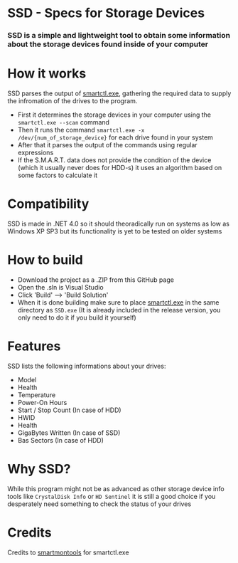 # SSD - Specs for Storage Devices
### SSD is a simple and lightweight tool to obtain some information about the storage devices found inside of your computer

# How it works
SSD parses the output of [smartctl.exe](https://www.smartmontools.org/wiki/Download), gathering the required data to supply the infromation of the drives to the program.
- First it determines the storage devices in your computer using the `smartctl.exe --scan` command
- Then it runs the command `smartctl.exe -x /dev/{num_of_storage_device}` for each drive found in your system
- After that it parses the output of the commands using regular expressions
- If the S.M.A.R.T. data does not provide the condition of the device (which it usually never does for HDD-s) it uses an algorithm based on some factors to calculate it

# Compatibility
SSD is made in .NET 4.0 so it should theoradically run on systems as low as Windows XP SP3 but its functionality is yet to be tested on older systems

# How to build
- Download the project as a .ZIP from this GitHub page
- Open the .sln is Visual Studio
- Click 'Build' --> 'Build Solution'
- When it is done building make sure to place [smartctl.exe](https://sourceforge.net/projects/smartmontools/files/smartmontools/7.4/smartmontools-7.4-1.win32-x86-pre-vista-setup.exe/download) in the same directory as `SSD.exe` (It is already included in the release version, you only need to do it if you build it yourself)

# Features
SSD lists the following informations about your drives:
- Model
- Health
- Temperature
- Power-On Hours
- Start / Stop Count (In case of HDD)
- HWID
- Health
- GigaBytes Written (In case of SSD)
- Bas Sectors (In case of HDD)

# Why SSD?
While this program might not be as advanced as other storage device info tools like `CrystalDisk Info` or `HD Sentinel` it is still a good choice if you desperately need something to check the status of your drives

# Credits
Credits to [smartmontools](https://www.smartmontools.org/) for smartctl.exe
